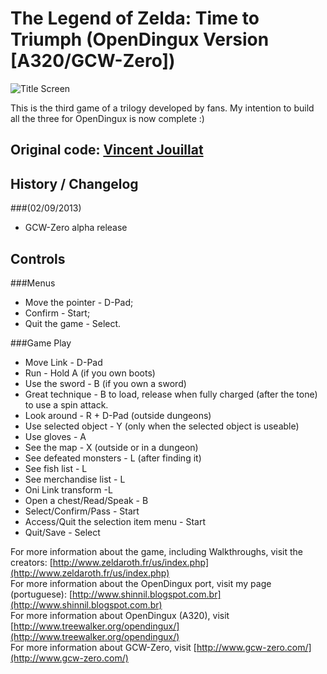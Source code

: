 The Legend of Zelda: Time to Triumph (OpenDingux Version [A320/GCW-Zero])
================================================================
![Title Screen](http://www.zeldaroth.fr/images/3t/s1.png)

This is the third game of a trilogy developed by fans. My intention to build all the three for OpenDingux is now complete :)

Original code: [Vincent Jouillat](http://www.zeldaroth.fr)
--------------

History / Changelog
-------------------
###(02/09/2013)
* GCW-Zero alpha release


Controls
--------

###Menus

* Move the pointer - D-Pad;
* Confirm - Start;
* Quit the game - Select.

###Game Play

* Move Link - D-Pad
* Run - Hold A (if you own boots)
* Use the sword - B (if you own a sword)
* Great technique - B to load, release when fully charged (after the tone) to use a spin attack.
* Look around - R + D-Pad (outside dungeons)
* Use selected object - Y (only when the selected object is useable)
* Use gloves - A
* See the map - X (outside or in a dungeon)
* See defeated monsters - L (after finding it)
* See fish list - L
* See merchandise list - L
* Oni Link transform -L
* Open a chest/Read/Speak - B
* Select/Confirm/Pass - Start
* Access/Quit the selection item menu - Start
* Quit/Save - Select


For more information about the game, including Walkthroughs, visit the creators: [http://www.zeldaroth.fr/us/index.php](http://www.zeldaroth.fr/us/index.php)  
For more information about the OpenDingux port, visit my page (portuguese): [http://www.shinnil.blogspot.com.br](http://www.shinnil.blogspot.com.br)  
For more information about OpenDingux (A320), visit [http://www.treewalker.org/opendingux/](http://www.treewalker.org/opendingux/)  
For more information about GCW-Zero, visit [http://www.gcw-zero.com/](http://www.gcw-zero.com/) 

